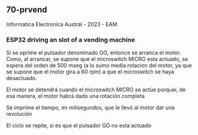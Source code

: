 ##  70-prvend

  Informatica Electronica 
  Austral - 2023 - EAM

### ESP32 driving an slot of a vending machine

  Si se oprime el pulsador denominado GO, entonce se arranca el motor.  
  Como, al arrancar, se supone que el microswitch MICRO esta actuado, se espera del orden de 500 mseg (a lo sumo media rotacion del motor, ya que se supone que el motor gira a 60 rpm) a que el microswitch se haya desactuado.  

  El motor se detendrá cuando el microswitch MICRO se actúe porquei, de esa manera, el motor habrá dado una rotación completa

  Se imprime el tiempo, en milisegundos, que le llevó al motor dar una revolución

  El ciclo se repite, si es que el pulsador GO no esta actuado




